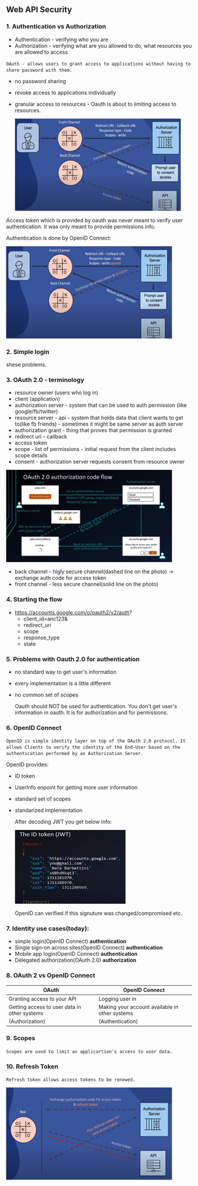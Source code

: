 ## Web API Security

### 1. Authentication vs Authorization

 * Authentication - verifying who you are
 * Authorization - verifying what are you allowed to do, what resources you are allowed to access

``OAuth - allows users to grant access to applications without having to share password with them.``
* no password sharing
* revoke access to applications individually
* granular access to resources - Oauth is about to limiting access to resources.

    <img src="flow2.png" width="450" height="250" />

Access token which is provided by oauth was never meant to verify user authentication. It was only meant to provide permissions info.

Authentication is done by OpenID Connect:

   <img src="openid.png" width="450" height="250" />


### 2. Simple login
shese problems.

### 3. OAuth 2.0 - terminology
* resource owner (users who log in)
* client (application)
* authorization server - system that can be used to auth permission (like google/fb/twitter)
* resource server - api - system that holds data that client wants to get to(like fb friends) - sometimes it might be same server as auth server
* authorization grant - thing that proves that permission is granted
* redirect uri - callback 
* access token
* scope - list of permissions - initial request from the client includes scope details
* consent - authorization server requests consent from resource owner

<img src="flow.png" width="450" height="250" />

* back channel - higly secure channel(dashed line on the photo) -> exchange auth code for access token
* front channel - less secure channel(solid line on the photo)

### 4. Starting the flow

* https://accounts.google.com/o/oauth2/v2/auth?
    * client_id=anc123&
    * redirect_uri
    * scope
    * response_type
    * state

### 5. Problems with Oauth 2.0 for authentication

* no standard way to get user's information
* every implementation is a little different
* no common set of scopes

    Oauth should NOT be used for authentication. You don't get user's information in oauth. It is for authorization and for permissions.


### 6. OpenID Connect

``OpenID is simple identity layer on top of the OAuth 2.0 protocol. It allows Clients to verify the identity of the End-User based on the authentication performed by an Authorization Server.``

OpenID provides:

* ID token
* UserInfo enpoint for getting more user information
* standard set of scopes
* standarized implementation

    After decoding JWT you get below info:
    
    <img src="JWT.png" width="300" height="200" />

    OpenID can  verified if this signuture was changed/compromised etc.

### 7. Identity use cases(today):

* simple login(OpenID Connect) **authentication**
* Single sign-on across sites(OpenID Connect) **authentication**
* Mobile app login(OpenID Connect) **authentication**
* Delegated authorization(OAuth 2.0) **authorization**

### 8. OAuth 2 vs OpenID Connect

| **OAuth** | **OpenID Connect** |
| --- | --- | 
| Granting access to your API | Logging user in  |
|Getting access to user data in other systems| Making your account available in other systems|
|(Authorization)|(Authentication)|


### 9. Scopes 

``Scopes are used to limit an applicartion's access to user data. ``

### 10. Refresh Token

``Refresh token allows access tokens to be renewed. ``

   <img src="refresh.png" width="450" height="250" />
